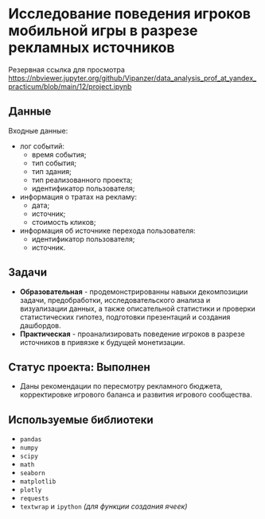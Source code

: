 # Исследование поведения игроков мобильной игры в разрезе рекламных источников
Резервная ссылка для просмотра https://nbviewer.jupyter.org/github/Vipanzer/data_analysis_prof_at_yandex_practicum/blob/main/12/project.ipynb

## Данные
Входные данные:
- лог событий:
    - время события;
    - тип события;
    - тип здания;
    - тип реализованного проекта;
    - идентификатор пользователя;
- информация о тратах на рекламу:
    - дата;
    - источник;
    - стоимость кликов;
- информация об источнике перехода пользователя:
    - идентификатор пользователя;
    - источник.

## Задачи
- **Образовательная** - продемонстрированны навыки декомпозиции задачи, предобработки, исследовательского анализа и визуализации данных, а также описательной статистики и проверки статистических гипотез, подготовки презентаций и создания дашбордов.
- **Практическая** - проанализировать поведение игроков в разрезе источников в привязке к будущей монетизации.

## Статус проекта: Выполнен
- Даны рекомендации по пересмотру рекламного бюджета, корректировке игрового баланса и развития игрового сообщества.

## Используемые библиотеки
- `pandas`
- `numpy`
- `scipy`
- `math`
- `seaborn`
- `matplotlib`
- `plotly`
- `requests`
- `textwrap` и `ipython` *(для функции создания ячеек)*
